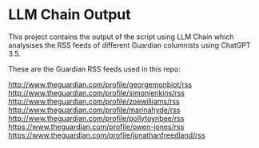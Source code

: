 # LLM Chain Output

This project contains the output of the script using LLM Chain which analysises the RSS feeds of different Guardian columnists using ChatGPT 3.5.

These are the Guardian RSS feeds used in this repo:

http://www.theguardian.com/profile/georgemonbiot/rss 
http://www.theguardian.com/profile/simonjenkins/rss 
http://www.theguardian.com/profile/zoewilliams/rss 
http://www.theguardian.com/profile/marinahyde/rss 
http://www.theguardian.com/profile/pollytoynbee/rss 
https://www.theguardian.com/profile/owen-jones/rss
https://www.theguardian.com/profile/jonathanfreedland/rss